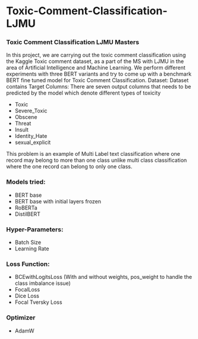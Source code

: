 # Toxic-Comment-Classification-LJMU
### Toxic Comment Classification LJMU Masters
In this project, we are carrying out the toxic comment classification using the Kaggle Toxic comment dataset, as a part of the MS with LJMU in the area of Artificial Intelligence and Machine Learning. 
We perform different experiments with three BERT variants and try to come up with a benchmark BERT fine tuned model for Toxic Comment Classification. 
Dataset: Dataset contains 
Target Columns: There are seven output columns that needs to be predicted by the model which denote different types of toxicity
  * Toxic
  * Severe_Toxic
  * Obscene
  * Threat
  * Insult
  * Identity_Hate
  * sexual_explicit

This problem is an example of Multi Label text classification where one record may belong to more than one class unlike multi class classification where the one record can belong to only one class. 

### Models tried:

* BERT base
* BERT base with initial layers frozen
* RoBERTa
* DistilBERT

### Hyper-Parameters:
* Batch Size
* Learning Rate

### Loss Function:
* BCEwithLogitsLoss (With and without weights, pos_weight to handle the class imbalance issue)
* FocalLoss
* Dice Loss
* Focal Tversky Loss

### Optimizer
* AdamW
